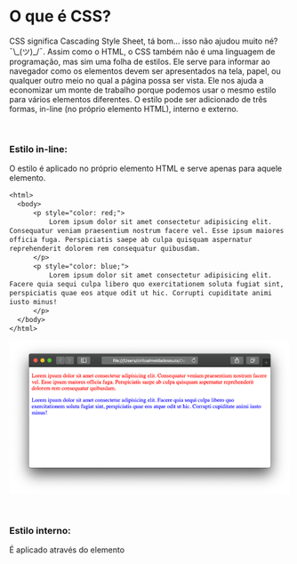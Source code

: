 # O que é CSS?
  
  
CSS significa Cascading Style Sheet, tá bom… isso não ajudou muito né?  ¯\\\_(ツ)\_/¯.
Assim como o HTML, o CSS também não é uma linguagem de programação, mas sim uma folha de estilos. Ele serve para informar ao navegador como os elementos devem ser apresentados na tela, papel, ou qualquer outro meio no qual a página possa ser vista. Ele nos ajuda a economizar um monte de trabalho porque podemos usar o mesmo estilo para vários elementos diferentes.
O estilo pode ser adicionado de três formas, in-line (no próprio elemento HTML), interno e externo.
  
  
&nbsp;
  
  
### Estilo in-line:
O estilo é aplicado no próprio elemento HTML e serve apenas para aquele elemento. 

```
<html>
  <body>
      <p style="color: red;">
          Lorem ipsum dolor sit amet consectetur adipisicing elit. Consequatur veniam praesentium nostrum facere vel. Esse ipsum maiores officia fuga. Perspiciatis saepe ab culpa quisquam aspernatur reprehenderit dolorem rem consequatur quibusdam.
      </p>
      <p style="color: blue;">
          Lorem ipsum dolor sit amet consectetur adipisicing elit. Facere quia sequi culpa libero quo exercitationem soluta fugiat sint, perspiciatis quae eos atque odit ut hic. Corrupti cupiditate animi iusto minus!
      </p>
  </body>
</html>
```
  
  
![Estilo inline](imagens/estilo_inline.png)
  
  
&nbsp;
  
  
### Estilo interno:
É aplicado através do elemento <style> dentro da página HTML.
  
```
<html>
  <head>
      <style>
          p{ color: green; }
      </style>
  </head>
  <body>
      <p>
          Lorem ipsum dolor sit amet consectetur adipisicing elit. Consequatur veniam praesentium nostrum facere vel. Esse ipsum maiores officia fuga. Perspiciatis saepe ab culpa quisquam aspernatur reprehenderit dolorem rem consequatur quibusdam.
      </p>
  </body>
</html>
```
  
  
![Estilo interno](imagens/estilo_interno.png)
  
  
Particularmente não recomendo aplicar estilos in-line e interno, porque conforme as páginas crescem se torna muito difícil dar manutenção neste tipo de código.
  
  
&nbsp;
  
  
### Estilo externo:
Para utilizarmos um arquivo CSS externo basta inserir elemento \<link\> dentro de \<head\> e no atributo rel informamos o valor “stylesheet” ou seja, uma folha de estilos. Não confunda o elemento \<link\> com as âncoras \<a\> que falamos agora a pouco.
Para finalizar, basta atribuir ao atributo href a localização do arquivo CSS.

```
<html>
  <head>
      <link rel="stylesheet" href="style.css">
  </head>
</html>
```
  
  
&nbsp;
  
  
## Anatomia do seletor CSS
  
  
![Seletor CSS](imagens/anatomia_do_seletor.png)
  
  
### Seletores (Selector):
Os seletores servem para selecionar os elementos HTML que queremos aplicar um estilo, existem diferentes tipos de seletores, por hora, veremos apenas três deles, seletor de elemento, ID e de classe.
  
  
| Nome do Seletor      | O que ele seleciona                         |
| ----                 | ------                                      |
| Seletor de elemento  | Seleciona todos os elementos HTML da página | 
| Seletor de ID        | Seleciona um elemento específico através do seu atributo id. O ID é aplicado através do uso da hashtag # no arquivo CSS |
| Seletor de classe    | Aplica o estilo a todos os elementos que utilizem a classe. A classe é aplicada com o uso do ponto . no arquivo CSS |
  
  
Um seletor pode conter várias propriedades, cada uma deve ser separada por um ponto e vírgula “;” o navegador não faz distinção se as propriedades forem escritas na mesma linha ou em linhas diferentes desde que cada uma seja separada por um ponto e vírgula. O que delimita o início e o final do seletor são as chaves “{ }”.

```
<style>
  #paragrafo{
      color: red;
      font-size: 1em;
  }
</style>
```

É o mesmo que:

```
<style>
  #paragrafo{color: red;font-size: 1em;}
</style>
```
  
  
&nbsp;
  
  
### Propriedade (Property):
Especifica qual propriedade do elemento HTML selecionado queremos aplicar um estilo, no exemplo acima a propriedade que está sendo alterada é a cor da fonte color e o tamanho dela font-size. 
  
  
&nbsp;
  
  
### Valor (Property Value):
É o valor que queremos aplicar a propriedade, neste caso queremos que a cor da fonte seja vermelha, por tanto, o valor deve der red (vermelho em inglês).
  
  
A propriedade e o valor são separados por dois pontos “:”  

```
color: red;
```
  
  
É possível selecionar vários elementos HTML de uma só vez, para isso basta separar os seletores com uma vírgula

```
<head>
  <style>
    #sessao1, #sessao2{
        color: red;
    }
  </style>
</head>
```
  
  
&nbsp;
  
  

## Criando arquivo CSS
  
  
Para criarmos um arquivo CSS basta clicar em File/Save as… e salvar o arquivo com uma extensão .CSS
  
  
![Salvando arquivo CSS](imagens/vscode_saveAs.png)
  
  
![Salvando arquivo CSS](imagens/VsCode_Save_CSS.png)
  
  

[< Retornar à página principal](../README.md)
  
  
[Ir para a próxima página >](9-Aplicando-estilo-com-CSS.md)
